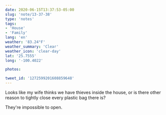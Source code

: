 ```yaml
---
date: 2020-06-15T13:37:53-05:00
slug: 'note/13-37-38'
type: 'notes'
tags:
- 'House'
- 'Family'
lang: 'en'
weather: '83.24°F'
weather_summary: 'Clear'
weather_icon: 'clear-day'
lat: '25.7555'
long: '-100.4022'

photos:

tweet_id: '1272599201608859648'
---
```

Looks like my wife thinks we have thieves inside the house, or is there other reason to tightly close every plastic bag there is? 

They're impossible to open.  